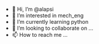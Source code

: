 - 👋 Hi, I’m @alapsi
- 👀 I’m interested in mech_eng
- 🌱 I’m currently learning python
- 💞️ I’m looking to collaborate on ...
- 📫 How to reach me ...

<!---
alapsi/alapsi is a ✨ special ✨ repository because its `README.md` (this file) appears on your GitHub profile.
You can click the Preview link to take a look at your changes.
--->
